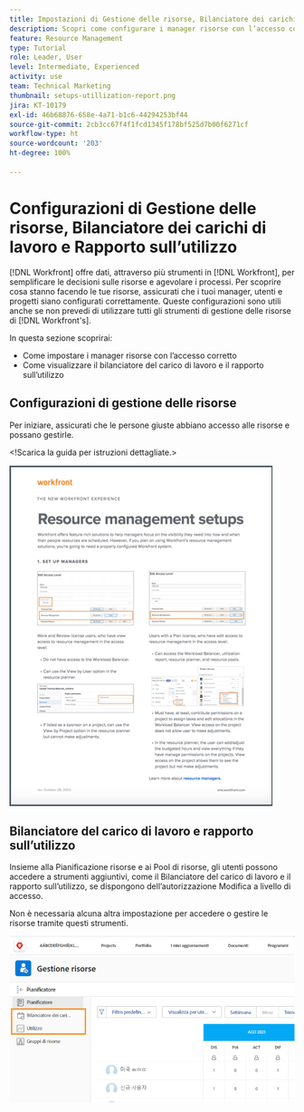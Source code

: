 ```yaml
---
title: Impostazioni di Gestione delle risorse, Bilanciatore dei carichi di lavoro e Rapporto sull’utilizzo
description: Scopri come configurare i manager risorse con l’accesso corretto e come visualizzare il bilanciatore del carico di lavoro e il rapporto sull’utilizzo.
feature: Resource Management
type: Tutorial
role: Leader, User
level: Intermediate, Experienced
activity: use
team: Technical Marketing
thumbnail: setups-utillization-report.png
jira: KT-10179
exl-id: 46b68876-658e-4a71-b1c6-44294253bf44
source-git-commit: 2cb3cc67f4f1fcd1345f178bf525d7b00f6271cf
workflow-type: ht
source-wordcount: '203'
ht-degree: 100%

---
```


# Configurazioni di Gestione delle risorse, Bilanciatore dei carichi di lavoro e Rapporto sull’utilizzo

[!DNL Workfront] offre dati, attraverso più strumenti in [!DNL Workfront], per semplificare le decisioni sulle risorse e agevolare i processi. Per scoprire cosa stanno facendo le tue risorse, assicurati che i tuoi manager, utenti e progetti siano configurati correttamente. Queste configurazioni sono utili anche se non prevedi di utilizzare tutti gli strumenti di gestione delle risorse di [!DNL Workfront's].

In questa sezione scoprirai:

* Come impostare i manager risorse con l’accesso corretto
* Come visualizzare il bilanciatore del carico di lavoro e il rapporto sull’utilizzo

## Configurazioni di gestione delle risorse

Per iniziare, assicurati che le persone giuste abbiano accesso alle risorse e possano gestirle.

&lt;!Scarica la guida per istruzioni dettagliate.&gt;

![Pagina introduttiva delle impostazioni di gestione delle risorse](assets/rm_setup01.png)


## Bilanciatore del carico di lavoro e rapporto sull’utilizzo

Insieme alla Pianificazione risorse e ai Pool di risorse, gli utenti possono accedere a strumenti aggiuntivi, come il Bilanciatore del carico di lavoro e il rapporto sull’utilizzo, se dispongono dell’autorizzazione Modifica a livello di accesso.

Non è necessaria alcuna altra impostazione per accedere o gestire le risorse tramite questi strumenti.

![Bilanciatore del carico di lavoro con rapporto sull’utilizzo](assets/rm_setup02.png)

